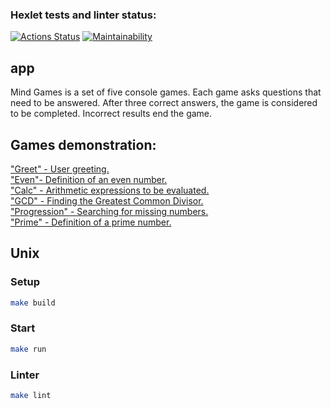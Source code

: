 ### Hexlet tests and linter status:
[![Actions Status](https://github.com/MrMikki-boop/java-project-61/workflows/hexlet-check/badge.svg)](https://github.com/MrMikki-boop/java-project-61/actions)
[![Maintainability](https://api.codeclimate.com/v1/badges/3cc1b86e97bf8784502c/maintainability)](https://codeclimate.com/github/MrMikki-boop/java-project-61/maintainability) <br>
## app

Mind Games is a set of five console games.
Each game asks questions that need to be answered.
After three correct answers, the game is considered to be completed.
Incorrect results end the game.

## Games demonstration:  <br>
["Greet" - User greeting.](https://asciinema.org/a/598239) <br>
["Even"- Definition of an even number.](https://asciinema.org/a/598226) <br>
["Calc" - Arithmetic expressions to be evaluated.](https://asciinema.org/a/598227) <br>
["GCD" - Finding the Greatest Common Divisor.](https://asciinema.org/a/598230) <br>
["Progression" - Searching for missing numbers.](https://asciinema.org/a/598235) <br>
["Prime" - Definition of a prime number.](https://asciinema.org/a/598237) <br>

## Unix
### Setup

```sh
make build
```

### Start

```sh
make run
```

### Linter

```sh
make lint
```
